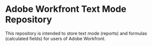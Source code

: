 # Adobe Workfront Text Mode Repository
This repository is intended to store text mode (reports) and formulas (calculated fields) for users of Adobe Workfront.
